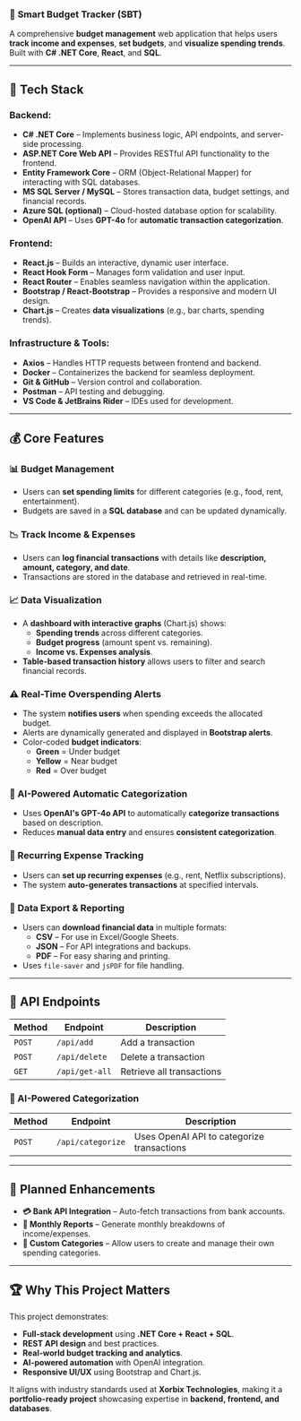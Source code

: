 ### 📘 **Smart Budget Tracker (SBT)**

A comprehensive **budget management** web application that helps users **track income and expenses**, **set budgets**, and **visualize spending trends**. Built with **C# .NET Core**, **React**, and **SQL**.

---

## 🚀 **Tech Stack**

### **Backend:**

- **C# .NET Core** – Implements business logic, API endpoints, and server-side processing.
- **ASP.NET Core Web API** – Provides RESTful API functionality to the frontend.
- **Entity Framework Core** – ORM (Object-Relational Mapper) for interacting with SQL databases.
- **MS SQL Server / MySQL** – Stores transaction data, budget settings, and financial records.
- **Azure SQL (optional)** – Cloud-hosted database option for scalability.
- **OpenAI API** – Uses **GPT-4o** for **automatic transaction categorization**.

### **Frontend:**

- **React.js** – Builds an interactive, dynamic user interface.
- **React Hook Form** – Manages form validation and user input.
- **React Router** – Enables seamless navigation within the application.
- **Bootstrap / React-Bootstrap** – Provides a responsive and modern UI design.
- **Chart.js** – Creates **data visualizations** (e.g., bar charts, spending trends).

### **Infrastructure & Tools:**

- **Axios** – Handles HTTP requests between frontend and backend.
- **Docker** – Containerizes the backend for seamless deployment.
- **Git & GitHub** – Version control and collaboration.
- **Postman** – API testing and debugging.
- **VS Code & JetBrains Rider** – IDEs used for development.

---

## 💰 **Core Features**

### **📊 Budget Management**

- Users can **set spending limits** for different categories (e.g., food, rent, entertainment).
- Budgets are saved in a **SQL database** and can be updated dynamically.

### **📉 Track Income & Expenses**

- Users can **log financial transactions** with details like **description, amount, category, and date**.
- Transactions are stored in the database and retrieved in real-time.

### **📈 Data Visualization**

- A **dashboard with interactive graphs** (Chart.js) shows:
  - **Spending trends** across different categories.
  - **Budget progress** (amount spent vs. remaining).
  - **Income vs. Expenses analysis**.
- **Table-based transaction history** allows users to filter and search financial records.

### **⚠️ Real-Time Overspending Alerts**

- The system **notifies users** when spending exceeds the allocated budget.
- Alerts are dynamically generated and displayed in **Bootstrap alerts**.
- Color-coded **budget indicators**:
  - **Green** = Under budget
  - **Yellow** = Near budget
  - **Red** = Over budget

### **🤖 AI-Powered Automatic Categorization**

- Uses **OpenAI's GPT-4o API** to automatically **categorize transactions** based on description.
- Reduces **manual data entry** and ensures **consistent categorization**.

### **🔁 Recurring Expense Tracking**

- Users can **set up recurring expenses** (e.g., rent, Netflix subscriptions).
- The system **auto-generates transactions** at specified intervals.

### **📂 Data Export & Reporting**

- Users can **download financial data** in multiple formats:
  - **CSV** – For use in Excel/Google Sheets.
  - **JSON** – For API integrations and backups.
  - **PDF** – For easy sharing and printing.
- Uses `file-saver` and `jsPDF` for file handling.

---

## 📌 **API Endpoints**

| Method | Endpoint       | Description               |
| ------ | -------------- | ------------------------- |
| `POST` | `/api/add`     | Add a transaction         |
| `POST` | `/api/delete`  | Delete a transaction      |
| `GET`  | `/api/get-all` | Retrieve all transactions |

### **🔹 AI-Powered Categorization**

| Method | Endpoint          | Description                                |
| ------ | ----------------- | ------------------------------------------ |
| `POST` | `/api/categorize` | Uses OpenAI API to categorize transactions |

---

## 🚀 **Planned Enhancements**

- **💳 Bank API Integration** – Auto-fetch transactions from bank accounts.
- **📅 Monthly Reports** – Generate monthly breakdowns of income/expenses.
- **📌 Custom Categories** – Allow users to create and manage their own spending categories.

---

## 🏆 **Why This Project Matters**

This project demonstrates:

- **Full-stack development** using **.NET Core + React + SQL**.
- **REST API design** and best practices.
- **Real-world budget tracking and analytics**.
- **AI-powered automation** with OpenAI integration.
- **Responsive UI/UX** using Bootstrap and Chart.js.

It aligns with industry standards used at **Xorbix Technologies**, making it a **portfolio-ready project** showcasing expertise in **backend, frontend, and databases**.
